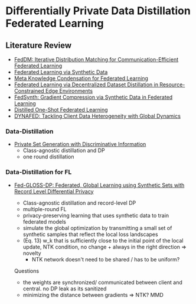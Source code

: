 # Differentially Private Data Distillation Federated Learning

## Literature Review

* [FedDM: Iterative Distribution Matching for Communication-Efficient Federated Learning](https://arxiv.org/pdf/2207.09653.pdf)
* [Federated Learning via Synthetic Data](https://arxiv.org/pdf/2008.04489.pdf)
* [Meta Knowledge Condensation for Federated Learning](https://arxiv.org/pdf/2209.14851.pdf)
* [Federated Learning via Decentralized Dataset Distillation in Resource-Constrained Edge Environments](https://arxiv.org/pdf/2208.11311.pdf)
* [FedSynth: Gradient Compression via Synthetic Data in Federated Learning](https://arxiv.org/pdf/2204.01273.pdf)
* [Distilled One-Shot Federated Learning](https://arxiv.org/pdf/2009.07999.pdf)
* [DYNAFED: Tackling Client Data Heterogeneity with Global Dynamics](https://arxiv.org/pdf/2211.10878.pdf)
### Data-Distillation
* [Private Set Generation with Discriminative Information](https://arxiv.org/pdf/2211.04446.pdf)
  * Class-agnostic distillation and DP
  * one round distillation

### Data-Distillation for FL
* [Fed-GLOSS-DP: Federated, Global Learning using Synthetic Sets with Record Level Differential Privacy](https://arxiv.org/pdf/2302.01068.pdf)
  * Class-agnostic distillation and record-level DP
  * multiple-round FL
  * privacy-preserving learning that uses synthetic data to train federated models
  * simulate the global optimization by transmitting a small set of synthetic samples that reflect the local loss landscapes
  * (Eq. 13) w_k that is sufficiently close to the initial point of the local update, NTK condition, no change + always in the right direction => novelty
    * NTK network doesn't need to be shared / has to be uniform?
    
  Questions
    * the weights are synchronized/ communicated between client and central. no DP leak as its sanitized
    * minimizing the distance between gradients => NTK? MMD
